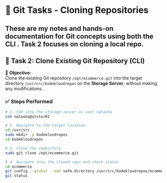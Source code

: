 # 📁 Git Tasks -  Cloning Repositories  

These are my notes and hands-on documentation for Git concepts using both the **CLI** . Task 2 focuses on cloning a local repo.
---

## 🔧 Task 2: Clone Existing Git Repository (CLI)

🎯 **Objective:**  
Clone the existing Git repository `/opt/ecommerce.git` into the target directory `/usr/src/kodekloudrepos` on the **Storage Server**, without making any modifications.

### ✅ Steps Performed

```bash
# 1. SSH into the storage server as user natasha
ssh natasha@ststor01

# 2. Navigate to the target location
cd /usr/src
sudo mkdir -p kodekloudrepos
cd kodekloudrepos

# 3. Clone the repository
sudo git clone /opt/ecommerce.git

# 4. Navigate into the cloned repo and check status
cd ecommerce
git config --global --add safe.directory /usr/src/kodekloudrepos/ecommerce
git status
```
